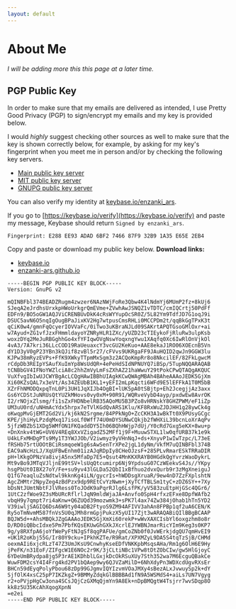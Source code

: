 ```yaml
---
layout: default
---
```


# About Me

*I will be adding more this this page at a later time.*

## PGP Public Key

In order to make sure that my emails are delivered as intended, I use Pretty
Good Privacy (PGP) to sign/encrypt my emails and my key is provided below.  

I would *highly* suggest checking other sources as well to make sure that the key
is shown correctly below, for example, by asking for my key's fingerprint when 
you meet me in person and/or by checking the following key servers.

* [Main public key server](http://pool.sks-keyservers.net/pks/lookup?op=get&search=0x32B91A35E65E2EB4)
* [MIT public key server](https://pgp.mit.edu/pks/lookup?op=get&search=0x32B91A35E65E2EB4)
* [GNUPG public key server](http://keys.gnupg.net/pks/lookup?op=get&search=0x32B91A35E65E2EB4)

You can also verify my identity at <a href="https://keybase.io/enzanki_ars">keybase.io/enzanki_ars</a>.

If you go to [https://keybase.io/verify](https://keybase.io/verify) and paste my message,
Keybase should return `Signed by enzanki_ars`.

```
Fingerprint: E288 EE93 ADAD 6BF2 7466 87F9 32B9 1A35 E65E 2EB4
```

Copy and paste or download my public key below.
**Download links:**

* [keybase.io](https://keybase.io/enzanki_ars/key.asc)
* [enzanki-ars.github.io](https://enzanki-ars.github.io/Alex_Shafer_0xE65E2EB4_pub.asc)

```
-----BEGIN PGP PUBLIC KEY BLOCK-----
Version: GnuPG v2

mQINBFbl374BEADZRugm4zwzer6NAzNWjFoRe3Qbw4K4lNdmYj6MUmP2fz+8kUj6
SJeqA2eJrdhsUrxkpHWoUrkgrQmEVme+ZVwhAwJSNQZ1vTDTC/cmIQCrtj50PdFf
EDFn9/BO5oGW1AQJViCRENBUvDkK4cRsWYYupOcSR0Z/5L82Ym9TdfJD7G1oqJ9i
DSUC5avN6O5nqIgOugBPaJixKV2Hg7wtpusCmsRHLi0MCCPDm2t/qqBkGgTPxK3t
qCiK0w4/gmnFqQcyerIOVVaFc/0iTwo3uKBraNJLd09SAKrtAPQTGsoGMlOxr+ai
w7Ayud+ZG1vfJzxFHmmldayoYZNRyHLR1ZXc/yUZD23cTIEykoFjRluRw3ulpKsb
woxzDYq2MeJuRBGghhGo4xfYFIqwOVgNswYoqxngYwu1XAqfq0Xc6IwRlOnVjkOl
4vA3/7A7kri36LLcCOD19RaUeuaxcY3vcGU2KeKuo+AAE8ekaJ1RO06XOEcnB5Vn
dY1D3yV0gP23YBn3kQJif8zvBl5r27/cFVvs9UKRgaFF9JAuHQID2qwJn9GGW3lu
KJPw38mRyzEVPs+FfK9XWkyTTpmMxSgm3z2ACQoKmpRr8o8NkcilEF/82FkLgwcM
rCdpDb3REIpYSAufXuImYp8WsUdQR+4ePeHdSIdNPNUYQ7iBSp/5TupNQQARAQAB
tCNBbGV4IFNoYWZlciA8c2hhZmVyLmFsZXhAZ21haWwuY29tPokCPwQTAQgAKQUC
VuXfvgIbIwUJCWYBgAcLCQgHAwIBBhUIAgkKCwQWAgMBAh4BAheAAAoJEDK5GjXm
Xi60KZsQAL7x3eVt/As34ZEUbB1KL1+yEFI2mLpKqcti6WFd9E5lEFFkA1T0M5bB
XZrFhNMODQxpqTnL0Pi3UH1JqXIJb4OgBI+lUK5pA0tSBjtp+Eh2JcegjjAz3axx
Gs6YCDStJuNRUsQtYUZkMHovs0vy0xM+90R91/WQRveVybD4ayp/pxdwEw8AvrOK
I2/rNOjxZlsmg/fi1sZxFHDNbelRB35AQoMU5B3PZo8vHRNskY8GHZPWM/eF1iZp
UM3uU0rd/uNHmAcYdx5hrpx7eTVlKGdQvARS1Klu/KF8RxWuZJDJHH1g28ywCk4g
oKwqpMvGjEMT2Gd2Vi/kj6kN2Srgme/84PPkNgO+ZcCKH3A1wBkTt0X9PUsyGCgc
KPE/jhiHyLPzdqMxq17isoLf0Wff74U0mDYSUNwCQkjb2fWHXiL39bcnLoXrAqPv
5jfzWBZbS1XDg5WMfON1FKQaddDY5Ih06BQhHWjp7dUj/Y0cRd7Gxg5eKX+8wu+p
+DnXnkv4tWG+UV6V4REq8XxVZigadZ52MFf1j9F+MuuwSTXL1lw0qfURB37k1e9k
U4kLFxMHDgPTs9My1T3YWJJOb/V2iwmyz9yVHnNqJ+ds+XnyvP1wIwTzpc/L73eE
fRSHb75rtUOOtBCiRsmqoeW1g6sAwSenTrXPe2jgL1dyNm/VkfM7uQINBFbl374B
EAC9aNcHzLJ/XqUFBwEnhm01izAJqRDpIy8CHeOJzsF+285PLvRmarESkTRRaDIR
pH+lKkgOPNzVa8ivjA5nx5MfaDp7E5+Qsut4MnKKXRAYB0HGdkQgYvrzWaoDykrL
Mt9vBo9JMTqVJljnE99tSV+lsUqQtcumirp6Nj9YpdsuG07CzWEekvS4Js//YKpy
hsgPbUt0IBX27oY/Fe+su9yv43lGLDa52QbI1xBfhuo2dvxQurb9r3zMgXneiguJ
Q1fG7eaqluZsNdtwl9kknKg4iLN/gycrIs+hWDDsgXruaR/9ew4nD7ZzFXplshtN
AgcZHMtr2NpyZeg4zBdPzx9dp9REtCvYzNwm+jXyTCfTBLSm1tyC+zDZ6SY++7Xy
bDsNtJUmtNbtFJlVRess0ToJOdK9aPqrRJlg6LsfPK/yV583zuEtpHjGSc4QGr6/
1UtC2zfWoe9Z3sMbURcRflrlJqN9mldWjaJA+Anvfo0SpH4rfxzEFxe8DpfWAfb2
vbqH9y7qmpt7ri4aKnw+Q6ZUQd39mozwmk3+sPK7l4ax74Zw384jOhab1hTn5YD2
V39iwljSAGIQ6DsA6W9ty04aDB2FtyoS9ZM94AFIVV3ahAn8FPBp1qf2uA6CEN/K
Ry5oTmNvmM587fnVs5U0qJMh8rmGpjPukzX5yUI17Zjt3wARAQABiQIlBBgBCAAP
BQJW5d++AhsMBQkJZgGAAAoJEDK5GjXmXi60rekP+wWvXAXCIsbYl6oxgzhm8o8r
D/RD0iQBbcIdxe5Pm7PbfKQsEKUwGhGXkJXcrlEJYWBNJmarRicYIm9Keg3s0KP7
9g/y8RXfpA6joYfWePyFtNJgSf8qgPAFUe/gmCoZNb0f0JvWErkjdgQU7qmHvEI9
+UK1R2oKbj55G/Ir80Y9cku+IPkhKZTe/R9Rat/XPXMZyL9DA5S4tqTzSjB/CHMd
oexmAIi6xjcRLzT47Z3UmJKsU9CnwhyKseEDfVNKKpbMsqsAHa/Rm1g6OlH6E9Hy
jPeFK/n31EoF/ZIFgcW1E6NOc2r9K/3jCLtiNBc1VPw8tDtZObCIw/gw5HlGjoyC
6YDeUmBRydpa8jg5P3rAE1KDhblLGxjkDcOkRSuXUy7Sth352wa7M6EcguQBakCe
WuwFDM2csY4I4Frg4kd2PV1bQAep9wy6QJVZaMilD+6NhXdyPn3WDXcdUgvRXsEr
BHCn59dEyqPolyPbou68zDp99GJgmvIQYIzvmVOaJMXy4sBezALxJvwuySp2k+dY
SjfOlK4xsC25pP7IKZkgZ+9BMMyZdqkGlBBBBAd1fN9A5WSMdS4+aiLs7UN7Vgyg
r2+oPVjpHgCw3ona4SCsJQjCzGXMqQjmYn9A8Ek+nDpBMQgtW4Tsjrr7wvSDqp8O
kk8z5U35KcAhXqogXpnN
=e2ei
-----END PGP PUBLIC KEY BLOCK-----
```
